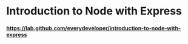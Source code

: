 # Introduction to Node with Express

#### https://lab.github.com/everydeveloper/introduction-to-node-with-express
